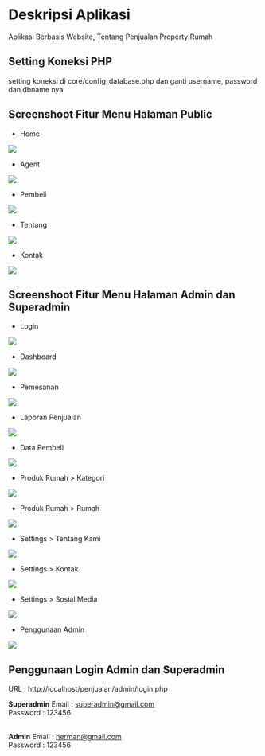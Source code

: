 # Deskripsi Aplikasi
Aplikasi Berbasis Website, Tentang Penjualan Property Rumah

## Setting Koneksi PHP
setting koneksi di core/config_database.php dan ganti username, password dan dbname nya

## Screenshoot Fitur Menu Halaman Public
- Home
<img src="https://raw.githubusercontent.com/musafii-fai/penjualan/master/assets/images/screenshoot/public/home.png">

- Agent
<img src="https://raw.githubusercontent.com/musafii-fai/penjualan/master/assets/images/screenshoot/public/agent.png">

- Pembeli
<img src="https://raw.githubusercontent.com/musafii-fai/penjualan/master/assets/images/screenshoot/public/pembeli.png">

- Tentang
<img src="https://raw.githubusercontent.com/musafii-fai/penjualan/master/assets/images/screenshoot/public/tentang.png">

- Kontak
<img src="https://raw.githubusercontent.com/musafii-fai/penjualan/master/assets/images/screenshoot/public/kontak.png">


## Screenshoot Fitur Menu Halaman Admin dan Superadmin

- Login
<img src="https://raw.githubusercontent.com/musafii-fai/penjualan/master/assets/images/screenshoot/admin/login.png">

- Dashboard
<img src="https://raw.githubusercontent.com/musafii-fai/penjualan/master/assets/images/screenshoot/admin/dashboard.png">

- Pemesanan
<img src="https://raw.githubusercontent.com/musafii-fai/penjualan/master/assets/images/screenshoot/admin/pemesanan.png">

- Laporan Penjualan
<img src="https://raw.githubusercontent.com/musafii-fai/penjualan/master/assets/images/screenshoot/admin/laporan_penjualan.png">

- Data Pembeli
<img src="https://raw.githubusercontent.com/musafii-fai/penjualan/master/assets/images/screenshoot/admin/data_pembeli.png">

- Produk Rumah > Kategori
<img src="https://raw.githubusercontent.com/musafii-fai/penjualan/master/assets/images/screenshoot/admin/produk_rumah_kategori.png">

- Produk Rumah > Rumah
<img src="https://raw.githubusercontent.com/musafii-fai/penjualan/master/assets/images/screenshoot/admin/produk_rumah.png">

- Settings > Tentang Kami
<img src="https://raw.githubusercontent.com/musafii-fai/penjualan/master/assets/images/screenshoot/admin/settings_tentang_kami.png">

- Settings > Kontak
<img src="https://raw.githubusercontent.com/musafii-fai/penjualan/master/assets/images/screenshoot/admin/settings_kontak.png">

- Settings > Sosial Media
<img src="https://raw.githubusercontent.com/musafii-fai/penjualan/master/assets/images/screenshoot/admin/settings_sosial_media.png">

- Penggunaan Admin
<img src="https://raw.githubusercontent.com/musafii-fai/penjualan/master/assets/images/screenshoot/admin/pengguna_admin.png">


## Penggunaan Login Admin dan Superadmin

URL : http://localhost/penjualan/admin/login.php

<b>Superadmin</b>
Email : superadmin@gmail.com
<br/>
Password : 123456
<br>
<br>

<b>Admin</b>
Email : herman@gmail.com
<br/>
Password : 123456
<br>

